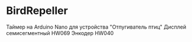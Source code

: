 # BirdRepeller
Таймер на Arduino Nano для устройства "Отпугиватель птиц"
Дисплей семисегментный HW069
Энкодер HW040

